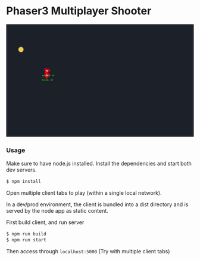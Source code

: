 # Phaser3 Multiplayer Shooter
![Game Demo](updated.gif)
### Usage

Make sure to have node.js installed.
Install the dependencies and start both dev servers.

```sh
$ npm install
```

Open multiple client tabs to play (within a single local network).

In a dev/prod environment, the client is bundled into a dist directory and is served by the node app as static content.

First build client, and run server
```sh
$ npm run build
$ npm run start
```

Then access through `localhost:5000` (Try with multiple client tabs)
